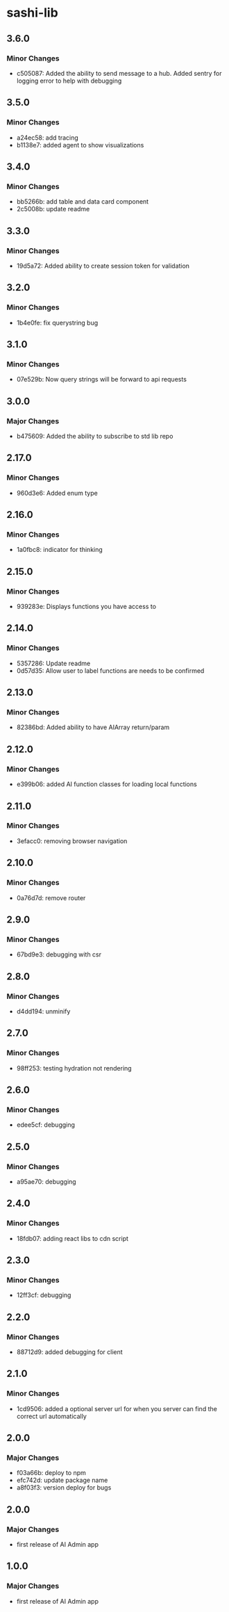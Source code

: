 # sashi-lib

## 3.6.0

### Minor Changes

-   c505087: Added the ability to send message to a hub. Added sentry for logging error to help with debugging

## 3.5.0

### Minor Changes

-   a24ec58: add tracing
-   b1138e7: added agent to show visualizations

## 3.4.0

### Minor Changes

-   bb5266b: add table and data card component
-   2c5008b: update readme

## 3.3.0

### Minor Changes

-   19d5a72: Added ability to create session token for validation

## 3.2.0

### Minor Changes

-   1b4e0fe: fix querystring bug

## 3.1.0

### Minor Changes

-   07e529b: Now query strings will be forward to api requests

## 3.0.0

### Major Changes

-   b475609: Added the ability to subscribe to std lib repo

## 2.17.0

### Minor Changes

-   960d3e6: Added enum type

## 2.16.0

### Minor Changes

-   1a0fbc8: indicator for thinking

## 2.15.0

### Minor Changes

-   939283e: Displays functions you have access to

## 2.14.0

### Minor Changes

-   5357286: Update readme
-   0d57d35: Allow user to label functions are needs to be confirmed

## 2.13.0

### Minor Changes

-   82386bd: Added ability to have AIArray return/param

## 2.12.0

### Minor Changes

-   e399b06: added AI function classes for loading local functions

## 2.11.0

### Minor Changes

-   3efacc0: removing browser navigation

## 2.10.0

### Minor Changes

-   0a76d7d: remove router

## 2.9.0

### Minor Changes

-   67bd9e3: debugging with csr

## 2.8.0

### Minor Changes

-   d4dd194: unminify

## 2.7.0

### Minor Changes

-   98ff253: testing hydration not rendering

## 2.6.0

### Minor Changes

-   edee5cf: debugging

## 2.5.0

### Minor Changes

-   a95ae70: debugging

## 2.4.0

### Minor Changes

-   18fdb07: adding react libs to cdn script

## 2.3.0

### Minor Changes

-   12ff3cf: debugging

## 2.2.0

### Minor Changes

-   88712d9: added debugging for client

## 2.1.0

### Minor Changes

-   1cd9506: added a optional server url for when you server can find the correct url automatically

## 2.0.0

### Major Changes

-   f03a66b: deploy to npm
-   efc742d: update package name
-   a8f03f3: version deploy for bugs

## 2.0.0

### Major Changes

-   first release of AI Admin app

## 1.0.0

### Major Changes

-   first release of AI Admin app

